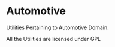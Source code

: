 Automotive
==========

Utilities Pertaining to Automotive Domain.

All the Utilities are licensed under GPL
